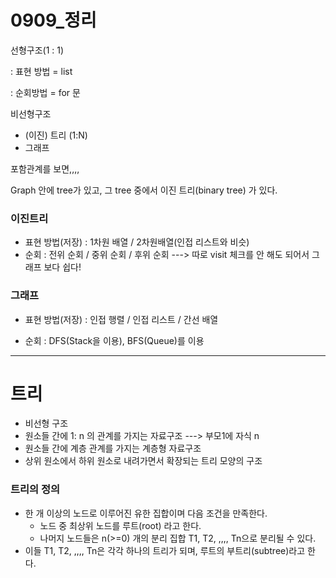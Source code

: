 # 0909_정리

선형구조(1 : 1)

: 표현 방법 = list

: 순회방법 = for 문



비선형구조

- (이진) 트리 (1:N)
- 그래프

포함관계를 보면,,,,

Graph 안에 tree가 있고, 그 tree 중에서 이진 트리(binary tree) 가 있다.



### 이진트리

- 표현 방법(저장) : 1차원 배열 / 2차원배열(인접 리스트와 비슷)
- 순회 : 전위 순회 / 중위 순회 / 후위 순회 ---> 따로 visit 체크를 안 해도 되어서 그래프 보다 쉽다!



### 그래프

- 표현 방법(저장) : 인접 행렬 / 인접 리스트 / 간선 배열

- 순회 : DFS(Stack을 이용), BFS(Queue)를 이용

  

-----

# 트리

- 비선형 구조
- 원소들 간에 1: n 의 관계를 가지는 자료구조 ---> 부모1에 자식 n
- 원소들 간에 계층 관계를 가지는 계층형 자료구조
- 상위 원소에서 하위 원소로 내려가면서 확장되는 트리 모양의 구조



### 트리의 정의

- 한 개 이상의 노드로 이루어진 유한 집합이며 다음 조건을 만족한다.
  - 노드 중 최상위 노드를 루트(root) 라고 한다.
  - 나머지 노드들은 n(>=0) 개의 분리 집합 T1, T2, ,,,, Tn으로 분리될 수 있다.
- 이들 T1, T2, ,,,, Tn은 각각 하나의 트리가 되며, 루트의 부트리(subtree)라고 한다.

























